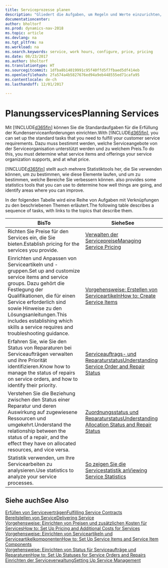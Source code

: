 ```yaml
---
title: Serviceprozesse planen
description: "Gliedert die Aufgaben, um Regeln und Werte einzurichten, um Ihre Servicerichtlinien und Arbeitsgänge zu definieren."
documentationcenter: 
author: bholtorf
ms.prod: dynamics-nav-2018
ms.topic: article
ms.devlang: na
ms.tgt_pltfrm: na
ms.workload: na
ms.search.keywords: service, work hours, configure, price, pricing
ms.date: 08/23/2017
ms.author: bholtorf
ms.translationtype: HT
ms.sourcegitcommit: 1dfba8b14019991c95f40ffd5f7fbaed5df414eb
ms.openlocfilehash: 2fa574a4b5827676ed94a9eb448555ed71cafa95
ms.contentlocale: de-ch
ms.lasthandoff: 12/01/2017

---
```

# <a name="planning-services"></a><span data-ttu-id="f622c-103">Planungsservices</span><span class="sxs-lookup"><span data-stu-id="f622c-103">Planning Services</span></span>
<span data-ttu-id="f622c-104">Mit [!INCLUDE[d365fin](includes/d365fin_md.md)] können Sie die Standardaufgaben für die Erfüllung der Kundenserviceanforderungen einrichten.</span><span class="sxs-lookup"><span data-stu-id="f622c-104">With [!INCLUDE[d365fin](includes/d365fin_md.md)], you can set up the standard tasks that you need to fulfill your customer service requirements.</span></span> <span data-ttu-id="f622c-105">Dazu muss bestimmt werden, welche Serviceangebote von der Serviceorganisation unterstützt werden und zu welchem Preis.</span><span class="sxs-lookup"><span data-stu-id="f622c-105">To do this, you must determine what service items and offerings your service organization supports, and at what price.</span></span>   

[!INCLUDE[d365fin](includes/d365fin_md.md)]<span data-ttu-id="f622c-106"> stellt auch mehrere Statistiktools her, die Sie verwenden können, um zu bestimmen, wie diese Elemente laufen, und um zu bestimmen, welche Bereiche Sie verbessern können.</span><span class="sxs-lookup"><span data-stu-id="f622c-106"> also provides some statistics tools that you can use to determine how well things are going, and identify areas where you can improve.</span></span>
  
<span data-ttu-id="f622c-107">In der folgenden Tabelle wird eine Reihe von Aufgaben mit Verknüpfungen zu den beschriebenen Themen erläutert.</span><span class="sxs-lookup"><span data-stu-id="f622c-107">The following table describes a sequence of tasks, with links to the topics that describe them.</span></span>   
  
|<span data-ttu-id="f622c-108">**Bis**</span><span class="sxs-lookup"><span data-stu-id="f622c-108">**To**</span></span>|<span data-ttu-id="f622c-109">**Siehe**</span><span class="sxs-lookup"><span data-stu-id="f622c-109">**See**</span></span>|  
|------------|-------------|  
|<span data-ttu-id="f622c-110">Richten Sie Preise für den Services ein, die Sie bieten.</span><span class="sxs-lookup"><span data-stu-id="f622c-110">Establish pricing for the services you provide.</span></span>|[<span data-ttu-id="f622c-111">Verwalten der Servicepreise</span><span class="sxs-lookup"><span data-stu-id="f622c-111">Managing Service Pricing</span></span>](service-service-price-management.md)|
|<span data-ttu-id="f622c-112">Einrichten und Anpassen von Serviceartikeln und -gruppen.</span><span class="sxs-lookup"><span data-stu-id="f622c-112">Set up and customize service items and service groups.</span></span> <span data-ttu-id="f622c-113">Dazu gehört die Festlegung der Qualifikationen, die für einen Service erforderlich sind sowie Hinweise zu den Lösungsanleitungen.</span><span class="sxs-lookup"><span data-stu-id="f622c-113">This includes establishing which skills a service requires and troubleshooting guidance.</span></span>| [<span data-ttu-id="f622c-114">Vorgehensweise: Erstellen von Serviceartikeln</span><span class="sxs-lookup"><span data-stu-id="f622c-114">How to: Create Service Items</span></span>](service-how-to-create-service-items.md)|  
|<span data-ttu-id="f622c-115">Erfahren Sie, wie Sie den Status von Reparaturen bei Serviceaufträgen verwalten und ihre Priorität identifizieren.</span><span class="sxs-lookup"><span data-stu-id="f622c-115">Know how to manage the status of repairs on service orders, and how to identify their priority.</span></span>|[<span data-ttu-id="f622c-116">Serviceauftrags- und Reparaturstatus</span><span class="sxs-lookup"><span data-stu-id="f622c-116">Understanding Service Order and Repair Status</span></span>](service-service-order-status-and-repair-status.md)|  
|<span data-ttu-id="f622c-117">Verstehen Sie die Beziehung zwischen den Status einer Reparatur und deren Auswirkung auf zugewiesene Ressourcen und umgekehrt.</span><span class="sxs-lookup"><span data-stu-id="f622c-117">Understand the relationship between the status of a repair, and the effect they have on allocated resources, and vice versa.</span></span>|[<span data-ttu-id="f622c-118">Zuordnungsstatus und Reparaturstatus</span><span class="sxs-lookup"><span data-stu-id="f622c-118">Understanding Allocation Status and Repair Status</span></span>](service-allocation-status-and-repair-status.md)|  
|<span data-ttu-id="f622c-119">Statistik verwenden, um Ihre Servicearbeiten zu analysieren.</span><span class="sxs-lookup"><span data-stu-id="f622c-119">Use statistics to analyze your service processes.</span></span> | [<span data-ttu-id="f622c-120">So zeigen Sie die Servicestatistik an</span><span class="sxs-lookup"><span data-stu-id="f622c-120">Viewing Service Statistics</span></span>](service-service-statistics.md) |

## <a name="see-also"></a><span data-ttu-id="f622c-121">Siehe auch</span><span class="sxs-lookup"><span data-stu-id="f622c-121">See Also</span></span>
[<span data-ttu-id="f622c-122">Erfüllen von Serviceverträgen</span><span class="sxs-lookup"><span data-stu-id="f622c-122">Fulfilling Service Contracts</span></span>](service-fulfill-service-contracts.md)  
[<span data-ttu-id="f622c-123">Bereitstellen von Service</span><span class="sxs-lookup"><span data-stu-id="f622c-123">Delivering Service</span></span>](service-deliver-service.md)  
[<span data-ttu-id="f622c-124">Vorgehensweise: Einrichten von Preisen und zusätzlichen Kosten für Services</span><span class="sxs-lookup"><span data-stu-id="f622c-124">How to: Set Up Pricing and Additional Costs for Services</span></span>](service-how-setup-service-costs-pricing.md)  
[<span data-ttu-id="f622c-125">Vorgehensweise: Einrichten von Serviceartikeln und Serviceartikelkomponenten</span><span class="sxs-lookup"><span data-stu-id="f622c-125">How to: Set Up Service Items and Service Item Components</span></span>](service-how-setup-service-items.md)  
[<span data-ttu-id="f622c-126">Vorgehensweise: Einrichten von Status für Serviceaufträge und Reparaturen</span><span class="sxs-lookup"><span data-stu-id="f622c-126">How to: Set Up Statuses for Service Orders and Repairs</span></span>](service-order-repair-status.md)  
[<span data-ttu-id="f622c-127">Einrichten der Serviceverwaltung</span><span class="sxs-lookup"><span data-stu-id="f622c-127">Setting Up Service Management</span></span>](service-setup-service.md)  

